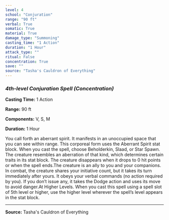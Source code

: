 ```yaml
---
level: 4
school: "Conjuration"
range: "90 ft"
verbal: True
somatic: True
material: True
damage_type: "Summoning"
casting_time: "1 Action"
duration: "1 Hour"
attack_type: ""
ritual: False
concentration: True
save: ""
source: "Tasha's Cauldron of Everything"
---
```


### *4th-level Conjuration Spell* *(Concentration)*

**Casting Time:** 1 Action

**Range:** 90 ft

**Components:** V, S, M

**Duration:** 1 Hour

You call forth an aberrant spirit. It manifests in an unoccupied space that you can see within range. This corporeal form uses the Aberrant Spirit stat block. When you cast the spell, choose Beholderkin, Slaad, or Star Spawn. The creature resembles an aberration of that kind, which determines certain traits in its stat block. The creature disappears when it drops to 0 hit points or when the spell ends.The creature is an ally to you and your companions. In combat, the creature shares your initiative count, but it takes its turn immediately after yours. It obeys your verbal commands (no action required by you). If you don’t issue any, it takes the Dodge action and uses its move to avoid danger.At Higher Levels. When you cast this spell using a spell slot of 5th level or higher, use the higher level wherever the spell’s level appears in the stat block.

---
**Source:** Tasha's Cauldron of Everything
